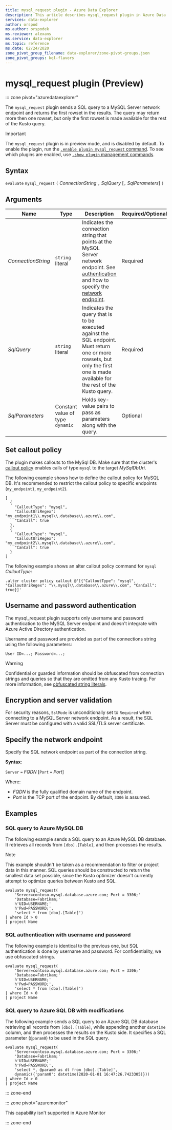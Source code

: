 ```yaml
---
title: mysql_request plugin - Azure Data Explorer
description: This article describes mysql_request plugin in Azure Data Explorer.
services: data-explorer
author: orspod
ms.author: orspodek
ms.reviewer: alexans
ms.service: data-explorer
ms.topic: reference
ms.date: 02/24/2020
zone_pivot_group_filename: data-explorer/zone-pivot-groups.json
zone_pivot_groups: kql-flavors
---
```

# mysql_request plugin (Preview)

::: zone pivot="azuredataexplorer"

The `mysql_request` plugin sends a SQL query to a MySQL Server network endpoint and returns the first rowset in the results. The query may return more then one rowset, but only the first rowset is made available for the rest of the Kusto query.

> [!IMPORTANT]
> The `mysql_request` plugin is in preview mode, and is disabled by default.
> To enable the plugin, run the [`.enable plugin mysql_request` command](../management/enable-plugin.md). To see which plugins are enabled, use [`.show plugin` management commands](../management/show-plugins.md).

## Syntax

`evaluate` `mysql_request` `(` *ConnectionString* `,` *SqlQuery* [`,` *SqlParameters*] `)`

## Arguments

Name | Type | Description | Required/Optional |
---|---|---|---
| *ConnectionString* | `string` literal | Indicates the connection string that points at the MySQL Server network endpoint. See [authentication](#username-and-password-authentication) and how to specify the [network endpoint](#specify-the-network-endpoint). | Required |
| *SqlQuery* | `string` literal | Indicates the query that is to be executed against the SQL endpoint. Must return one or more rowsets, but only the first one is made available for the rest of the Kusto query. | Required|
| *SqlParameters* | Constant value of type `dynamic` | Holds key-value pairs to pass as parameters along with the query. | Optional |

## Set callout policy

The plugin makes callouts to the MySql DB. Make sure that the cluster's [callout policy](../management/calloutpolicy.md) enables calls of type `mysql` to the target *MySqlDbUri*.

The following example shows how to define the callout policy for MySQL DB. It's recommended to restrict the callout policy to specific endpoints (`my_endpoint1`, `my_endpoint2`).

```kusto
[
  {
    "CalloutType": "mysql",
    "CalloutUriRegex": "my_endpoint1\\.mysql\\.database\\.azure\\.com",
    "CanCall": true
  },
  {
    "CalloutType": "mysql",
    "CalloutUriRegex": "my_endpoint2\\.mysql\\.database\\.azure\\.com",
    "CanCall": true
  }
]
```

The following example shows an alter callout policy command for `mysql` *CalloutType*:

```kusto
.alter cluster policy callout @'[{"CalloutType": "mysql", "CalloutUriRegex": "\\.mysql\\.database\\.azure\\.com", "CanCall": true}]'
```

## Username and password authentication

The mysql_request plugin supports only username and password authentication to the MySQL Server endpoint and doesn't integrate with Azure Active Directory authentication. 

Username and password are provided as part of the connections string using the following parameters:

`User ID=...; Password=...;`
    
> [!WARNING]
> Confidential or guarded information should be obfuscated from connection strings and queries so that they are omitted from any Kusto tracing. 
> For more information, see [obfuscated string literals](scalar-data-types/string.md#obfuscated-string-literals).

## Encryption and server validation

For security reasons, `SslMode` is unconditionally set to `Required` when connecting to a MySQL Server network endpoint. As a result, the SQL Server must be configured with a valid SSL/TLS server certificate.

## Specify the network endpoint

Specify the SQL network endpoint as part of the connection string.

**Syntax**:

`Server` `=` *FQDN* [`Port` `=` *Port*]

Where:

* *FQDN* is the fully qualified domain name of the endpoint.
* *Port* is the TCP port of the endpoint. By default, `3306` is assumed.

## Examples


### SQL query to Azure MySQL DB

The following example sends a SQL query to an Azure MySQL DB database. It retrieves all records from `[dbo].[Table]`, and then processes the results.

> [!NOTE]
> This example shouldn't be taken as a recommendation to filter or project data in this manner. SQL queries should be constructed to return the smallest data set possible, since the Kusto optimizer doesn't currently attempt to optimize queries between Kusto and SQL.

```kusto
evaluate mysql_request(
    'Server=contoso.mysql.database.azure.com; Port = 3306;'
    'Database=Fabrikam;'
    h'UID=USERNAME;'
    h'Pwd=PASSWORD;', 
    'select * from [dbo].[Table]')
| where Id > 0
| project Name
```

### SQL authentication with username and password

The following example is identical to the previous one, but SQL authentication is done by username and password. For confidentiality, we use obfuscated strings.

```kusto
evaluate mysql_request(
    'Server=contoso.mysql.database.azure.com; Port = 3306;'
    'Database=Fabrikam;'
    h'UID=USERNAME;'
    h'Pwd=PASSWORD;', 
    'select * from [dbo].[Table]')
| where Id > 0
| project Name
```

### SQL query to Azure SQL DB with modifications

The following example sends a SQL query to an Azure SQL DB database
retrieving all records from `[dbo].[Table]`, while appending another `datetime` column,
and then processes the results on the Kusto side.
It specifies a SQL parameter (`@param0`) to be used in the SQL query.

```kusto
evaluate mysql_request(
    'Server=contoso.mysql.database.azure.com; Port = 3306;'
    'Database=Fabrikam;'
    h'UID=USERNAME;'
    h'Pwd=PASSWORD;', 
    'select *, @param0 as dt from [dbo].[Table]',
    dynamic({'param0': datetime(2020-01-01 16:47:26.7423305)}))
| where Id > 0
| project Name
```

::: zone-end

::: zone pivot="azuremonitor"

This capability isn't supported in Azure Monitor

::: zone-end
